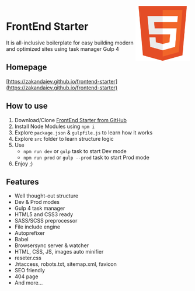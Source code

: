 <img width=150 align="right" src="https://raw.githubusercontent.com/zakandaiev/frontend-starter/main/src/root-files/favicon.svg" alt="HTML Logo">

# FrontEnd Starter
It is all-inclusive boilerplate for easy building modern and optimized sites using task manager Gulp 4

## Homepage
[https://zakandaiev.github.io/frontend-starter](https://zakandaiev.github.io/frontend-starter)

## How to use
1. Download/Clone [FrontEnd Starter from GitHub](https://github.com/zakandaiev/frontend-starter)
2. Install Node Modules using `npm i`
3. Explore `package.json` & `gulpfile.js` to learn how it works
4. Explore `src` folder to learn structure logic
5. Use
	* `npm run dev` or `gulp` task to start Dev mode
	* `npm run prod` or `gulp --prod` task to start Prod mode
6. Enjoy ;)

## Features
* Well thought-out structure
* Dev & Prod modes
* Gulp 4 task manager
* HTML5 and CSS3 ready
* SASS/SCSS preprocessor
* File include engine
* Autoprefixer
* Babel
* Browsersync server & watcher
* HTML, CSS, JS, images auto minifier
* reseter.css
* .htaccess, robots.txt, sitemap.xml, favicon
* SEO friendly
* 404 page
* And more...
